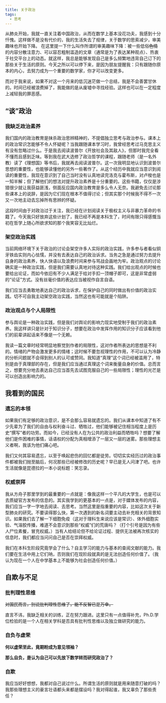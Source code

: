 ```yaml
---
title: 关于政治
tags:
  - 思考
---
```


从肺炎开始，我就一直关注着中国政治，从而在数学上基本没花功夫，我感到十分忏愧。这样做不是没有代价的，我的生活失去了规律，关于数学的思索减少，审美趣味也开始下降。
在这里提一下什么叫作所谓的审美趣味下降：被一些低俗~~色情~~的内容分散注意力、可以容忍粗制滥造的文章（通常是为了表达某种观点）、热衷于社交平台上的动态。就这样，我总是能够发现自己是多么频繁地违背自己订下的那些关于生活的原则。今天之所以可以停下来，是因为朋友提醒我：只有跟随你原本的内心，去努力成为一个重要的数学家，你才可以改变更多。

而对于我来说，如果不对这一个月来的低沉迷茫做一个总结，我是不会善罢甘休的。时间已经被浪费掉了，我能做的是从废墟中寻找经验。这样也可以在一定程度上减轻我的罪恶感。

## “谈”政治

### 我缺乏政治素养

我们国内的政治教育是抹杀政治思辨精神的，不提倡独立思考与政治参与。课本上的政治常识怎能够不令人怀疑呢？当我跟随课本学习时，我曾经思考过马克思主义有没有忽略过什么。于是我去阅读波普尔《开放社会及其敌人》，但那时我完全看不懂而且感到乏味。等到我在武大选修了政治哲学的课程，跟随老师（是一名外教）读了《理想国》等书后，我就再去阅读波普尔。这一次我明显地认识到波普尔思想的重要性，也能够读懂他的另外一些著作了。从这个经历中我就应当意识到阅读的重要性，我现在意识到了自己当时没有认真地读完洛克与霍布斯，对卢梭也是一知半解；但了解他们的想法对提升政治素养是十分重要的。这些书籍，仅仅是涉猎很少就让我获益匪浅，侧面反应国内政治教育是多么令人无奈。我避免去讨论那些课本上的说辞，是因为它们现在根本不值得讨论；但其实那个时候我不得不一次又一次地主动去忘掉所有思辨的怀疑。

这段时间由于对政治过于关注，我已经在计划阅读关于极权主义与非暴力革命的书籍了。今天我只好放弃这些计划了，我已经不再是本科生了，时间有限只得感慨当初在哲学上随心所欲求知的那个我笑容无比灿烂。

### 架空政治实践

当前网络环境下关于政治的讨论会架空许多人实际的政治实践，许多参与者看似铜牙铁齿实则内心怯懦，并没有去表达自己的政治诉求。当务之急是通过努力去提升自身的政治素养，快人快语以及浪费时间来参与骂战会画地为牢。政治观点的讨论确实是一种政治实践，但是我们需要认真地对待这种实践。我们给出观点的时候也要给出论证，而如今依旧有不少人满足于给对手扣一顶帽子即可，这是非常虚弱的“论证”方式。没有丝毫价值的表达应当被视作自言自语。

我们应当去勇敢地表达自己的政治诉求，在保护自己的同时做出有价值的政治实践。切不可自我主动架空政治实践，当然这也有可能就是个陷阱。

### 政治观点与个人局限性

参与舆论是一种政治实践，但是我们对舆论的影响力现实地受制于我们的政治素养。我这样讲只是针对于知识分子，想要在政治中发挥作用的知识分子应该看到他们的前辈讲起话来不像是一个无赖。

我读一篇文章时经常明显地察觉到作者的局限性，这对作者所表达的思想是不利的。情绪的产物会激发更多的情绪；这时候不要忽视理性的作用，不可以认为冷静的分析问题就不会得到别人的认可或赞同。我知道“真理”这个词已经被滥用了，特别是由于真理部的存在，但是我们应当通过真理这个词来衡量自身的价值。总而言之，想要充分地去表达自己应当首先去试图克服自己的一些局限性；理性的光芒是可以创造出影响力的。

## 我看到的国民

### 遗忘的本领

如果我们有足够的政治意识，是不会那么容易就遗忘的。我们从课本中知道了有不少先辈为了我们的自由与权利奋斗过、牺牲过，他们能够被记住相当程度上是历史“撰写”者的功劳。而如今，已经没有人在为公共的政治利益而牺牲吗？想要了解他们是件困难的事情，话语权的分配为真相增添了一层又一层的迷雾。那些理想主义者啊，我该为他们痛心吧。

我们又何其容易遗忘，以至于唤起悲伤的回忆都是徒劳。切切实实经历过的政治事件都被我们抛至脑后，何况那些已经被修改的历史呢？早已是无人问津了吧。也许生活就像是昆德拉的一本小说标题：笑忘录。

### 权威崇拜

我从方舟子那里学到的最重要的一点就是：像我这样一个平凡的大学生，也是可以去质疑官方发布的信息的。其实我学到的更基本的一点是，对于媒体发布的内容，我们应当一字一字地去阅读、去思考。当然这里是指重要的内容，比如这次关于新型肺炎的研究。不要读得那么快，第一次遇到的新名词要主动去补充相关的背景知识。如果我们去了解一下细胞免疫（这对于理科生来说应该是常识）、体外细胞实验、气溶胶传播，难道不会意识到那些“权威”们的荒唐吗？（打个引号是因为有些人尸位素餐，冒充权威。）当有人给结论但不给论证过程、提供无法被再次核实的信息时，我们都应当问问自己是否在崇拜权威。

我们在本科生阶段究竟学会了什么？自主学习的能力与基本的查阅文献的能力。我们要在生活中用上它们呐，否则我们在现阶段就真的是无法创造任何价值了。（我认为现在一个人在中学基本上不能够为社会创造任何价值。）

## 自欺与不足

### 批判理性思维

~~对国民而言，别说批判理性思维了，能不反智已是万幸。~~

直言不讳，我缺乏相关的训练，正在努力跟进。这里只有一点值得补充，Ph.D.学位检验的是一个人在相关学科是否具有批判性思维以及独立做研究的能力。

### 自负与虚荣

**何以虚荣至此，竟期盼成为意见领袖？**

**那么自负，是认为自己可以先放下数学转而研究政治了？**

### 自欺

我应当好好想想，我都对自己说过什么。所谓生活的原则就是用来随意打破的吗？我那些理想主义的豪言壮语都头来都是摆设吗？我对得起谁，我又辜负了那些责任？
